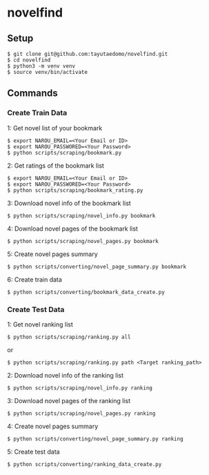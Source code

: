 # novelfind

## Setup
```
$ git clone git@github.com:tayutaedomo/novelfind.git 
$ cd novelfind
$ python3 -m venv venv 
$ source venv/bin/activate
```


## Commands
### Create Train Data
1: Get novel list of your bookmark
```
$ export NAROU_EMAIL=<Your Email or ID>
$ export NAROU_PASSWORED=<Your Password>
$ python scripts/scraping/bookmark.py
```

2: Get ratings of the bookmark list
```
$ export NAROU_EMAIL=<Your Email or ID>
$ export NAROU_PASSWORED=<Your Password>
$ python scripts/scraping/bookmark_rating.py
```

3: Download novel info of the bookmark list
```
$ python scripts/scraping/novel_info.py bookmark
```

4: Download novel pages of the bookmark list
```
$ python scripts/scraping/novel_pages.py bookmark
```

5: Create novel pages summary
```
$ python scripts/converting/novel_page_summary.py bookmark
```

6: Create train data
```
$ python scripts/converting/bookmark_data_create.py
```

### Create Test Data
1: Get novel ranking list
```
$ python scripts/scraping/ranking.py all
```
or
```
$ python scripts/scraping/ranking.py path <Target ranking_path>
```

2: Download novel info of the ranking list
```
$ python scripts/scraping/novel_info.py ranking
```

3: Download novel pages of the ranking list
```
$ python scripts/scraping/novel_pages.py ranking
```

4: Create novel pages summary
```
$ python scripts/converting/novel_page_summary.py ranking
```

5: Create test data
```
$ python scripts/converting/ranking_data_create.py
```

